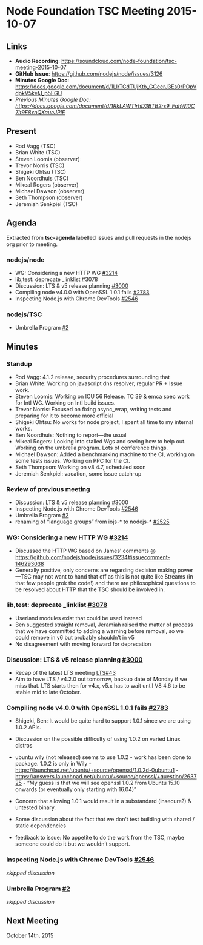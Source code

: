 # Node Foundation TSC Meeting 2015-10-07

## Links

* **Audio Recording**: <https://soundcloud.com/node-foundation/tsc-meeting-2015-10-07>
* **GitHub Issue**: <https://github.com/nodejs/node/issues/3126>
* **Minutes Google Doc**: <https://docs.google.com/document/d/1LIrTCdTUjKtb_GGecrJ3Es0rPOpVdpkV5kefJ_p5FGU>
* _Previous Minutes Google Doc: <https://docs.google.com/document/d/1RkLAWTIrhD3BTB2rs9_FahWI0C7lt9F8xnQXaueJPIE>_

## Present

* Rod Vagg (TSC)
* Brian White (TSC)
* Steven Loomis (observer)
* Trevor Norris (TSC)
* Shigeki Ohtsu (TSC)
* Ben Noordhuis (TSC)
* Mikeal Rogers (observer)
* Michael Dawson (observer)
* Seth Thompson (observer)
* Jeremiah Senkpiel (TSC)

## Agenda

Extracted from **tsc-agenda** labelled issues and pull requests in the nodejs org prior to meeting.

### nodejs/node

* WG: Considering a new HTTP WG [#3214](https://github.com/nodejs/node/issues/3214)
* lib,test: deprecate \_linklist [#3078](https://github.com/nodejs/node/pull/3078)
* Discussion: LTS & v5 release planning [#3000](https://github.com/nodejs/node/issues/3000)
* Compiling node v4.0.0 with OpenSSL 1.0.1 fails [#2783](https://github.com/nodejs/node/issues/2783)
* Inspecting Node.js with Chrome DevTools [#2546](https://github.com/nodejs/node/issues/2546)

### nodejs/TSC

* Umbrella Program [#2](https://github.com/nodejs/TSC/pull/2)

## Minutes

### Standup

* Rod Vagg: 4.1.2 release, security procedures surrounding that
* Brian White: Working on javascript dns resolver, regular PR + Issue work.
* Steven Loomis: Working on ICU 56 Release. TC 39 & emca spec work for Intl WG. Working on Intl build issues.
* Trevor Norris: Focused on fixing async\_wrap, writing tests and preparing for it to become more official
* Shigeki Ohtsu: No works for node project, I spent all time to my internal works.
* Ben Noordhuis: Nothing to report—the usual
* Mikeal Rogers: Looking into stalled Wgs and seeing how to help out. Working on the umbrella program. Lots of conference things.
* Michael Dawson: Added a benchmarking machine to the CI, working on some tests issues. Working on PPC for the CI.
* Seth Thompson: Working on v8 4.7, scheduled soon
* Jeremiah Senkpiel: vacation, some issue catch-up

### Review of previous meeting

* Discussion: LTS & v5 release planning [#3000](https://github.com/nodejs/node/issues/3000)
* Inspecting Node.js with Chrome DevTools [#2546](https://github.com/nodejs/node/issues/2546)
* Umbrella Program [#2](https://github.com/nodejs/TSC/pull/2)
* renaming of “language groups” from iojs-\* to nodejs-\* [#2525](https://github.com/nodejs/node/issues/2525)

### WG: Considering a new HTTP WG [#3214](https://github.com/nodejs/node/issues/3214)

* Discussed the HTTP WG based on James’ comments @ <https://github.com/nodejs/node/issues/3234#issuecomment-146293038>
* Generally positive, only concerns are regarding decision making power—TSC may not want to hand that off as this is not quite like Streams (in that few people grok the code!) and there are philosophical questions to be resolved about HTTP that the TSC should be involved in.

### lib,test: deprecate \_linklist [#3078](https://github.com/nodejs/node/pull/3078)

* Userland modules exist that could be used instead
* Ben suggested straight removal, Jeramiah raised the matter of process that we have committed to adding a warning before removal, so we could remove in v6 but probably shouldn’t in v5
* No disagreement with moving forward for deprecation

### Discussion: LTS & v5 release planning [#3000](https://github.com/nodejs/node/issues/3000)

* Recap of the latest LTS meeting [LTS#43](https://github.com/nodejs/LTS/issues/43)
* Aim to have LTS / v4.2.0 out tomorrow, backup date of Monday if we miss that. LTS starts then for v4.x, v5.x has to wait until V8 4.6 to be stable mid to late October.

### Compiling node v4.0.0 with OpenSSL 1.0.1 fails [#2783](https://github.com/nodejs/node/issues/2783)

* Shigeki, Ben: It would be quite hard to support 1.0.1 since we are using 1.0.2 APIs.

* Discussion on the possible difficulty of using 1.0.2 on varied Linux distros

* ubuntu wily (not released) seems to use 1.0.2 - work has been done to package.  1.0.2 is only in Wily - <https://launchpad.net/ubuntu/+source/openssl/1.0.2d-0ubuntu1> - <https://answers.launchpad.net/ubuntu/+source/openssl/+question/263725> - “My guess is that we will see openssl 1.0.2 from Ubuntu 15.10 onwards (or eventually only starting with 16.04)”

* Concern that allowing 1.0.1 would result in a substandard (insecure?) & untested binary.

* Some discussion about the fact that we don’t test building with shared / static dependencies

* feedback to issue: No appetite to do the work from the TSC, maybe someone could do it but we wouldn’t support.

### Inspecting Node.js with Chrome DevTools [#2546](https://github.com/nodejs/node/issues/2546)

_skipped discussion_

### Umbrella Program [#2](https://github.com/nodejs/TSC/pull/2)

_skipped discussion_

## Next Meeting

October 14th, 2015
